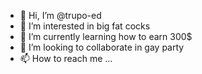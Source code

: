 - 👋 Hi, I’m @trupo-ed
- 👀 I’m interested in big fat cocks
- 🌱 I’m currently learning how to earn 300$
- 💞️ I’m looking to collaborate in gay party
- 📫 How to reach me ...
<!---
trupo-ed/trupo-ed is a ✨ special ✨ repository because its `README.md` (this file) appears on your GitHub profile.
You can click the Preview link to take a look at your changes.
--->
